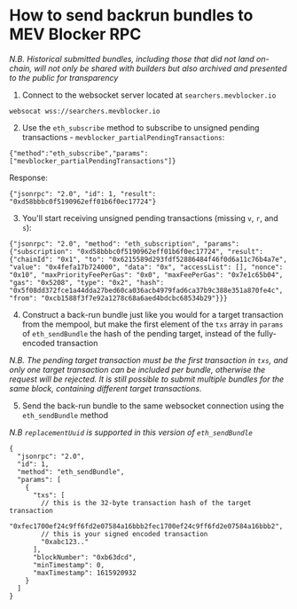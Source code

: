 # How to send backrun bundles to MEV Blocker RPC

_N.B. Historical submitted bundles, including those that did not land on-chain, will not only be shared with builders but also archived and presented to the public for transparency_

1. Connect to the websocket server located at `searchers.mevblocker.io`

```
websocat wss://searchers.mevblocker.io
```

2. Use the `eth_subscribe` method to subscribe to unsigned pending transactions - `mevblocker_partialPendingTransactions`:

```
{"method":"eth_subscribe","params": ["mevblocker_partialPendingTransactions"]}
```

Response:

```
{"jsonrpc": "2.0", "id": 1, "result": "0xd58bbbc0f5190962eff01b6f0ec17724"}
```

3. You'll start receiving unsigned pending transactions (missing `v`, `r`, and `s`):

```
{"jsonrpc": "2.0", "method": "eth_subscription", "params": {"subscription": "0xd58bbbc0f5190962eff01b6f0ec17724", "result": {"chainId": "0x1", "to": "0x6215589d293fdf52886484f46f0d6a11c76b4a7e", "value": "0x4fefa17b724000", "data": "0x", "accessList": [], "nonce": "0x10", "maxPriorityFeePerGas": "0x0", "maxFeePerGas": "0x7e1c65b04", "gas": "0x5208", "type": "0x2", "hash": "0x5f08dd372fce1a44dda27bed60ca036acb4979fad6ca37b9c388e351a870fe4c", "from": "0xcb1588f3f7e92a1278c68a6aed4bdcbc68534b29"}}}
```

4. Construct a back-run bundle just like you would for a target transaction from the mempool, but make the first element of the `txs` array in `params` of `eth_sendBundle` the hash of the pending target, instead of the fully-encoded transaction

_N.B. The pending target transaction must be the first transaction in `txs`, and only one target transaction can be included per bundle, otherwise the request will be rejected. It is still possible to submit multiple bundles for the same block, containing different target transactions._

5. Send the back-run bundle to the same websocket connection using the `eth_sendBundle` method

_N.B `replacementUuid` is supported in this version of `eth_sendBundle`_

```
{
  "jsonrpc": "2.0",
  "id": 1,
  "method": "eth_sendBundle",
  "params": [
    {
      "txs": [
        // this is the 32-byte transaction hash of the target transaction
        "0xfec1700ef24c9ff6fd2e07584a16bbb2fec1700ef24c9ff6fd2e07584a16bbb2",
        // this is your signed encoded transaction
        "0xabc123.."
      ],
      "blockNumber": "0xb63dcd",
      "minTimestamp": 0,
      "maxTimestamp": 1615920932
    }
  ]
}
```
